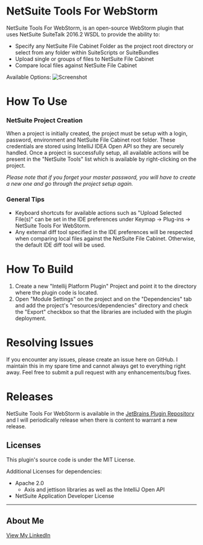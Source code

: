 # NetSuite Tools For WebStorm
NetSuite Tools For WebStorm, is an open-source WebStorm plugin that uses NetSuite SuiteTalk 2016.2 WSDL to provide the ability to:
  - Specify any NetSuite File Cabinet Folder as the project root directory or select from any folder within SuiteScripts or SuiteBundles
  - Upload single or groups of files to NetSuite File Cabinet
  - Compare local files against NetSuite File Cabinet

Available Options:
![Screenshot](https://plugins.jetbrains.com/files/8305/screenshot_16574.png)

# How To Use
### NetSuite Project Creation
When a project is initially created, the project must be setup with a login, password, environment and NetSuite File Cabinet root folder. These credentials are stored using IntelliJ IDEA Open API so they are securely handled. Once a project is successfully setup, all available actions will be present in the "NetSuite Tools" list which is available by right-clicking on the project.

*Please note that if you forget your master password, you will have to create a new one and go through the project setup again.*

### General Tips
- Keyboard shortcuts for available actions such as "Upload Selected File(s)" can be set in the IDE preferences under Keymap -> Plug-ins -> NetSuite Tools For WebStorm.
- Any external diff tool specified in the IDE preferences will be respected when comparing local files against the NetSuite File Cabinet. Otherwise, the default IDE diff tool will be used.

# How To Build
1. Create a new "Intellij Platform Plugin" Project and point it to the directory where the plugin code is located.
2. Open "Module Settings" on the project and on the "Dependencies" tab and add the project's "resources/dependencies" directory and check the "Export" checkbox so that the libraries are included with the plugin deployment.

# Resolving Issues
If you encounter any issues, please create an issue here on GitHub. I maintain this in my spare time and cannot always get to everything right away. Feel free to submit a pull request with any enhancements/bug fixes.

# Releases
NetSuite Tools For WebStorm is available in the [JetBrains Plugin Repository](https://plugins.jetbrains.com/plugin/8305?pr=idea) and I will periodically release when there is content to warrant a new release.

Licenses
----
This plugin's source code is under the MIT License.

Additional Licenses for dependencies:
   * Apache 2.0
      * Axis and jettison libraries as well as the IntelliJ Open API
   * NetSuite Application Developer License

----

About Me
----
[View My LinkedIn](https://www.linkedin.com/pub/chris-reece/118/853/424)
